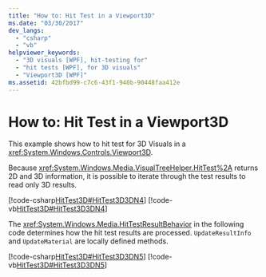 ```yaml
---
title: "How to: Hit Test in a Viewport3D"
ms.date: "03/30/2017"
dev_langs:
  - "csharp"
  - "vb"
helpviewer_keywords:
  - "3D visuals [WPF], hit-testing for"
  - "hit tests [WPF], for 3D visuals"
  - "Viewport3D [WPF]"
ms.assetid: 42bfbd99-c7c6-43f1-940b-90448faa412e
---
```

# How to: Hit Test in a Viewport3D

This example shows how to hit test for 3D Visuals in a <xref:System.Windows.Controls.Viewport3D>.

Because <xref:System.Windows.Media.VisualTreeHelper.HitTest%2A> returns 2D and 3D information, it is possible to iterate through the test results to read only 3D results.

[!code-csharp[HitTest3D#HitTest3D3DN4](~/samples/snippets/csharp/VS_Snippets_Wpf/HitTest3D/CSharp/Window1.xaml.cs#hittest3d3dn4)]
[!code-vb[HitTest3D#HitTest3D3DN4](~/samples/snippets/visualbasic/VS_Snippets_Wpf/HitTest3D/visualbasic/window1.xaml.vb#hittest3d3dn4)]

The <xref:System.Windows.Media.HitTestResultBehavior> in the following code determines how the hit test results are processed. `UpdateResultInfo` and `UpdateMaterial` are locally defined methods.

[!code-csharp[HitTest3D#HitTest3D3DN5](~/samples/snippets/csharp/VS_Snippets_Wpf/HitTest3D/CSharp/Window1.xaml.cs#hittest3d3dn5)]
[!code-vb[HitTest3D#HitTest3D3DN5](~/samples/snippets/visualbasic/VS_Snippets_Wpf/HitTest3D/visualbasic/window1.xaml.vb#hittest3d3dn5)]
